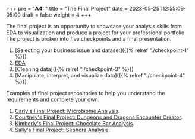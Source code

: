 +++
pre = "<b>A4: </b>"
title = "The Final Project"
date = 2023-05-25T12:55:09-05:00
draft = false
weight = 4
+++

The final project is an opportunity to showcase your analysis skills from EDA to 
visualization and produce a project for your professional portfolio. The project 
is broken into five checkpoints and a final presentation.

<!-- TODO: Update these links as you work -->

1. [Selecting your business issue and dataset]({{% relref "./checkpoint-1" %}})
1. [EDA]()
1. [Cleaning data]({{% relref "./checkpoint-3" %}})
1. [Manipulate, interpret, and visualize data]({{% relref "./checkpoint-4" %}})

Examples of final project repositories to help you understand the requirements and complete your own:

1. [Carly's Final Project: Microbiome Analysis](https://github.com/LaunchCodeEducation/data-analysis-final-project-sample-carly/tree/main).
1. [Courtney's Final Project: Dungeons and Dragons Encounter Creator](https://github.com/speudusa/data-analysis-final-project).
1. [Kimberly's Final Project: Chocolate Bar Analysis](https://github.com/codinglikeagirl42/ChocolateBarAnalysis).
1. [Sally's Final Project: Sephora Analysis](https://github.com/gildedgardenia/data-analysis-final-project).
